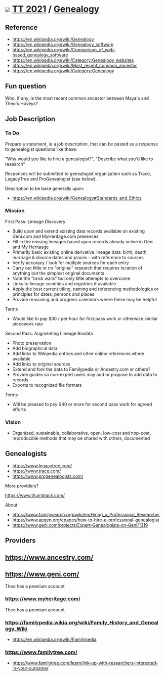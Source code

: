 # [![](https://theo-armour.github.io/2021/lib/assets/icons/mark-github.svg )](https://github.com/theo-armour/2021/blob/main/pages/orgs-networks-peeps/genealogy.md "Source code on GitHub" ) [TT 2021]( https://theo-armour.github.io/2021/ "Home page" ) / [Genealogy]( https://theo-armour.github.io/2021/pages/#orgs-networks-peeps/genealogy.md)



## Reference

* https://en.wikipedia.org/wiki/Genealogy
* https://en.wikipedia.org/wiki/Genealogy_software
* https://en.wikipedia.org/wiki/Comparison_of_web-based_genealogy_software
* https://en.wikipedia.org/wiki/Category:Genealogy_websites
* https://en.wikipedia.org/wiki/Most_recent_common_ancestor
* https://en.wikipedia.org/wiki/Category:Genealogy

## Fun question

Who, if any, is the most recent common ancestor between Maya's and Theo's Hoveys?


## Job Description

### To Do

Prepare a statement, ie a job description,  that can be pasted as a response to genealogist questions like these:

"Why would you like to hire a genealogist?", "Describe what you'd like to research"

Responses will be submitted to genealogist organization such as Trace, LegacyTree and ProGenealogist (see below).

Description to be base generally upon:

* https://en.wikipedia.org/wiki/Genealogy#Standards_and_Ethics


### Mission

First Pass: Lineage Discovery

* Build upon and extend existing data records available on existing Geni.com and MyHeritage.com presences
* Fill in the missing lineages based upon records already online in Geni and My Heritasge
* Primarily basic existing online derivative lineage data: birth, death, marriage & divorce dates and places - with reference to sources
* Verify accuracy / look for multiple sources for each entry
* Carry out little or no "original" research that requires location of anything but the simplest original documents
* Note the "brick walls" but only little attempts to overcome
* Links to lineage societies and registries if available
* Apply the best current titling, naming and referencing methodologies or principles for dates, persons and places
* Provide reasoning and progress calendars where these may be helpful

Terms

* Would like to pay $30 / per hour for first pass work or otherwise similar piecework rate


Second Pass: Augmenting Lineage Biodata

* Photo preservation
* Add biographical data
* Add links to Wikipedia entries and other online references where available
* Add links to original sources
* Extend and fork the data to Familypedia or Ancestry.com or others?
* Provide guides so non-expert users may add or propose to add data to records
* Exports to recognized file formats

Terms
* Will be pleased to psy $40 or more for second pass work for agreed efforts


### Vision

* Organized, sustainable, collaborative, open, low-cost and nop-cost, reproducible methods that may be shared with others, documented


## Genealogists

* https://www.legacytree.com/
* https://www.trace.com/
* https://www.progenealogists.com/

More providers?

https://www.thumbtack.com/

About

* https://www.familysearch.org/wiki/en/Hiring_a_Professional_Researcher
* https://www.apgen.org/cpages/how-to-hire-a-professional-genealogist
* https://www.geni.com/projects/Expert-Genealogists-on-Geni/1319



## Providers

## https://www.ancestry.com/

## https://www.geni.com/

Theo has a premium account

### https://www.myheritage.com/

Theo has a premium account

### https://familypedia.wikia.org/wiki/Family_History_and_Genealogy_Wiki

* https://en.wikipedia.org/wiki/Familypedia

### https://www.familytree.com/
* https://www.familytree.com/learn/link-up-with-researchers-interested-in-your-surname/
